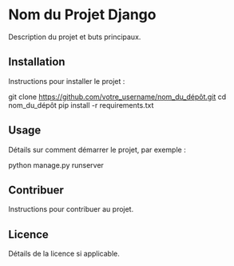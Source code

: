 # Nom du Projet Django

Description du projet et buts principaux.

## Installation

Instructions pour installer le projet :

git clone https://github.com/votre_username/nom_du_dépôt.git cd nom_du_dépôt pip install -r requirements.txt

## Usage

Détails sur comment démarrer le projet, par exemple :

python manage.py runserver

## Contribuer

Instructions pour contribuer au projet.

## Licence

Détails de la licence si applicable.
